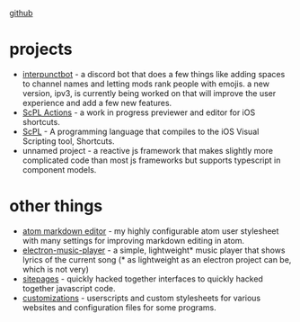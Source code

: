 [github](https://github.com/pfgithub)

# projects

- [interpunctbot](https://discordbots.org/bot/433078185555656705) - a discord bot that does a few
  things like adding spaces to channel names and letting mods rank people with emojis.
  a new version, ipv3, is currently being worked on that will improve the user experience
  and add a few new features.
- [ScPL Actions](https://github.com/pfgithub/scpl-actions) - a work in progress previewer
  and editor for iOS shortcuts.
- [ScPL](https://scpl.dev) - A programming language that compiles to the iOS Visual
  Scripting tool, Shortcuts.
- unnamed project - a reactive js framework that makes slightly more complicated code
  than most js frameworks but supports typescript in component models.

# other things
- [atom markdown editor](https://github.com/pfgithub/atom-markdown-editor) - my highly
  configurable atom user stylesheet with many settings for improving markdown editing
  in atom. 
- [electron-music-player](https://github.com/pfgithub/electron-music-player) - a simple, lightweight\* music player
  that shows lyrics of the current song (\* as lightweight as an electron project can be,
  which is not very)
- [sitepages](sitepages) - quickly hacked together interfaces to quickly hacked together
  javascript code.
- [customizations](https://github.com/pfgithub/customizations) - userscripts and custom
  stylesheets for various websites and configuration files for some programs.
